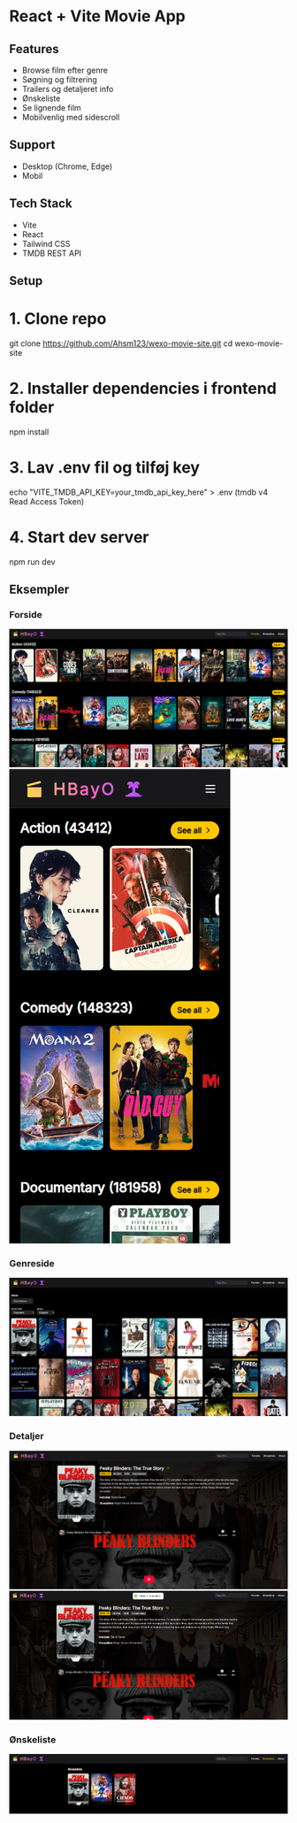 # React + Vite Movie App

## Features

- Browse film efter genre
- Søgning og filtrering
- Trailers og detaljeret info
- Ønskeliste
- Se lignende film
- Mobilvenlig med sidescroll

## Support

- Desktop (Chrome, Edge)
- Mobil

## Tech Stack

- Vite
- React
- Tailwind CSS
- TMDB REST API

## Setup

# 1. Clone repo

git clone https://github.com/Ahsm123/wexo-movie-site.git
cd wexo-movie-site

# 2. Installer dependencies i frontend folder

npm install

# 3. Lav .env fil og tilføj key

echo "VITE_TMDB_API_KEY=your_tmdb_api_key_here" > .env
(tmdb v4 Read Access Token)

# 4. Start dev server

npm run dev

## Eksempler

### Forside

![Forside.Desktop](./frontend/screenshots/homepage-desktop.png)
![Forside.Mobile](./frontend/screenshots/homepage-mobile.png)


### Genreside

![Genreside.Desktop](./frontend/screenshots/movielistpage-desktop.png)

### Detaljer

![Detaljer.Desktop](./frontend/screenshots/moviedetailpage-desktop.png)
![Detaljer.Desktop](./frontend/screenshots/moviedetalpage-desktop-addtowishlist.png)

### Ønskeliste

![Wishlist](./frontend/screenshots/wishlistpage-desktop.png)

